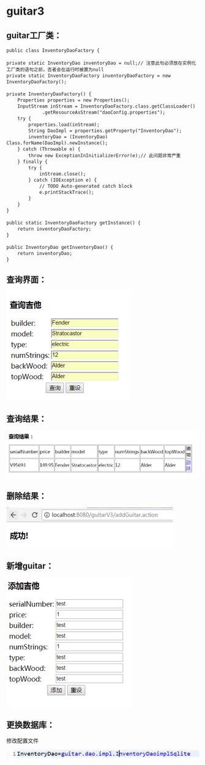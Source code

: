 # guitar3

guitar工厂类：
--------


    public class InventoryDaoFactory {

	private static InventoryDao inventoryDao = null;// 注意此句必须放在实例化工厂类的语句之前，否者会在运行时被置为null
	private static InventoryDaoFactory inventoryDaoFactory = new InventoryDaoFactory();

	private InventoryDaoFactory() {
		Properties properties = new Properties();
		InputStream inStream = InventoryDaoFactory.class.getClassLoader()
			     .getResourceAsStream("daoConfig.properties");
		try {
			properties.load(inStream);
			String DaoImpl = properties.getProperty("InventoryDao");
			inventoryDao = (InventoryDao) Class.forName(DaoImpl).newInstance();
		} catch (Throwable e) {
			throw new ExceptionInInitializerError(e);// 此问题非常严重
		} finally {
			try {
				inStream.close();
			} catch (IOException e) {
				// TODO Auto-generated catch block
				e.printStackTrace();
			}
		}
	}

	public static InventoryDaoFactory getInstance() {
		return inventoryDaoFactory;
	}

	public InventoryDao getInventoryDao() {
		return inventoryDao;
	}
  

查询界面：
------

![](https://github.com/xujianhui1995/guitar3/blob/master/search.PNG)

查询结果：
--------

![](https://github.com/xujianhui1995/guitar3/blob/master/list.PNG)

删除结果：
------

![](https://github.com/xujianhui1995/guitar3/blob/master/success.PNG)

新增guitar：
-----------

![](https://github.com/xujianhui1995/guitar3/blob/master/add.PNG)


更换数据库：
---------
修改配置文件

![](https://github.com/xujianhui1995/guitar3/blob/master/config.PNG)




